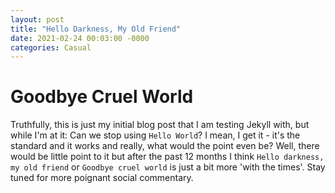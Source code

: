 ```yaml
---
layout: post
title: "Hello Darkness, My Old Friend"
date: 2021-02-24 00:03:00 -0000
categories: Casual
---
```


# Goodbye Cruel World
Truthfully, this is just my initial blog post that I am testing Jekyll with, but while I'm at it: Can we stop using ```Hello World```?  I mean, I get it - it's the standard and it works and really, what would the point even be?  Well, there would be little point to it but after the past 12 months I think ```Hello darkness, my old friend``` or ```Goodbye cruel world``` is just a bit more 'with the times'.  Stay tuned for more poignant social commentary.